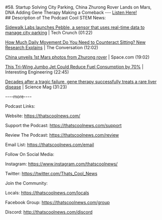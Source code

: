 #58. Startup Solving City Parking, China Zhurong Rover Lands on Mars, DNA Adding Gene Therapy Making a Comeback
        ---
        [Listen Here!](https://thatscoolnews.podbean.com/e/58-startup-solving-city-parking-china-zhurong-rover-lands-on-mars-dna-adding-gene-therapy-making-a-comeback/) \
        ## Description of The Podcast
        Cool STEM News:
<p><a href='https://techcrunch.com/2021/05/18/sidewalk-labs-launches-pebble-a-sensor-that-uses-real-time-data-to-manage-city-parking/?utm_source=tldrnewsletter'>Sidewalk Labs launches Pebble, a sensor that uses real-time data to manage city parking</a> | Tech Crunch (01:22)</p>

<p><a href='https://theconversation.com/thirty-minutes-exercise-wont-counteract-sitting-all-day-but-adding-light-movement-can-help-new-research-160577'>How Much Daily Movement Do You Need to Counteract Sitting? New Research Explains</a> | The Conversation (12:02)</p>

<p><a href='https://www.space.com/china-mars-rover-zhurong-first-photos'>China unveils 1st Mars photos from Zhurong rover</a> | Space.com (19:02)</p>

<p><a href='https://interestingengineering.com/tri-wing-jumbo-jet-reduce-fuel-consumption-70-percent'>This Tri-Wing Jumbo Jet Could Reduce Fuel Consumption by 70%</a> | Interesting Engineering (22:45)</p>

<p><a href='https://www.sciencemag.org/news/2021/05/decades-after-tragic-failure-gene-therapy-successfully-treats-rare-liver-disease'>Decades after a tragic failure, gene therapy successfully treats a rare liver disease</a> | Science Mag (31:23)</p>

<p>----more----</p>

Podcast Links:
<p style="text-align:left;">Website: <a href='https://thatscoolnews.com/'>https://thatscoolnews.com/</a></p>

<p style="text-align:left;">Support the Podcast: <a href='https://thatscoolnews.com/support'>https://thatscoolnews.com/support</a></p>

<p style="text-align:left;">Review The Podcast: <a href='https://thatscoolnews.com/review/'>https://thatscoolnews.com/review</a></p>

<p style="text-align:left;">Email List: <a href='https://thatscoolnews.com/email/'>https://thatscoolnews.com/email</a></p>

Follow On Social Media:
<p style="text-align:left;">Instagram: <a href='https://www.instagram.com/thatscoolnews/'>https://www.instagram.com/thatscoolnews/ </a></p>

<p style="text-align:left;">Twitter: <a href='https://twitter.com/Thats_Cool_News'>https://twitter.com/Thats_Cool_News</a> </p>

Join the Community:
<p style="text-align:left;">Locals: <a href='https://thatscoolnews.com/locals'>https://thatscoolnews.com/locals</a></p>

<p style="text-align:left;">Facebook Group: <a href='https://thatscoolnews.com/group'>https://thatscoolnews.com/group </a></p>

<p style="text-align:left;">Discord: <a href='http://thatscoolnews.com/discord'>http://thatscoolnews.com/discord</a></p>
